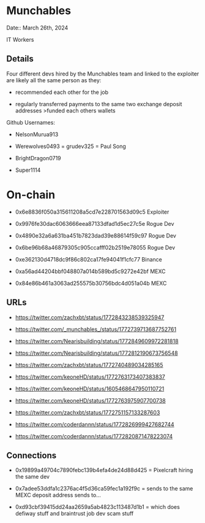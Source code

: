 # Munchables

Date:: March 26th, 2024

IT Workers


## Details

Four different devs hired by the Munchables team and linked to the exploiter are likely all the same person as they:

- recommended each other for the job 

- regularly transferred payments to the same two exchange deposit addresses >funded each others wallets

Github Usernames:

- NelsonMurua913

- Werewolves0493 = grudev325 = Paul Song

- BrightDragon0719

- Super1114


# On-chain

- 0x6e8836f050a315611208a5cd7e228701563d09c5 Exploiter

- 0x9976fe30dac6063666eea87133dfad1d5ec27c5e Rogue Dev

- 0x4890e32a6a631ba451b7823dad39e88614f59c97 Rogue Dev

- 0x6be96b68a46879305c905ccafff02b2519e78055 Rogue Dev

- 0xe362130d4718dc9f86c802ca17fe94041f1cfc77 Binance 

- 0xa56ad44204bbf048807a014b589bd5c9272e42bf MEXC

- 0x84e86b461a3063ad255575b30756bdc4d051a04b MEXC

  

## URLs

- https://twitter.com/zachxbt/status/1772843238539325947

- https://twitter.com/_munchables_/status/1772739713687752761

- https://twitter.com/Nearisbuilding/status/1772849609972281818

- https://twitter.com/Nearisbuilding/status/1772812190673756548

- https://twitter.com/zachxbt/status/1772740489034285165

- https://twitter.com/keoneHD/status/1772763173407383837

- https://twitter.com/keoneHD/status/1605468647950110721

- https://twitter.com/keoneHD/status/1772763975907700738

- https://twitter.com/zachxbt/status/1772751157133287603

- https://twitter.com/coderdannn/status/1772826999427682744

- https://twitter.com/coderdannn/status/1772820871478223074



## Connections

- 0x19899a49704c7890febc139b4efa4de24d88d425 = Pixelcraft hiring the same dev

- 0x7adee53ddfa1c2376ac4f5d36ca59fec1a192f9c = sends to the same MEXC deposit address sends to...

- 0xd93cbf39415dd24aa2659a5ab4823c113487d1b1 = which does defiway stuff and braintrust job dev scam stuff
